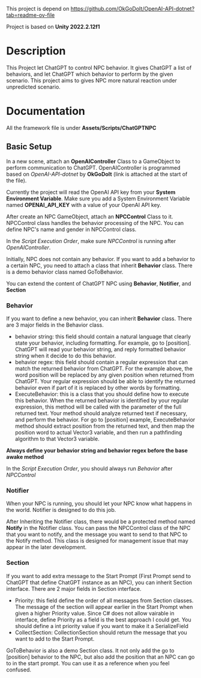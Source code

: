 This project is depend on https://github.com/OkGoDoIt/OpenAI-API-dotnet?tab=readme-ov-file 

Project is based on **Unity 2022.2.12f1**

# Description

This Project let ChatGPT to control NPC behavior. It gives ChatGPT a list of behaviors, and let ChatGPT which behavior to perform by the given scenario. This project aims to gives NPC more natural reaction under unpredicted scenario.

# Documentation

All the framework file is under **Assets/Scripts/ChatGPTNPC**

## Basic Setup

In a new scene, attach an **OpenAIController** Class to a GameObject to perform communication to ChatGPT. OpenAIController is programmed based on *OpenAI-API-dotnet* by **OkGoDoIt** (link is attached at the start of the file). 

Currently the project will read the OpenAI API key from your **System Environment Variable**. Make sure you add a System Environment Variable named **OPENAI_API_KEY** with a value of your OpenAI API key.

After create an NPC GameObject, attach an **NPCControl** Class to it. NPCControl class handles the behavior processing of the NPC. You can define NPC's name and gender in NPCControl class.

In the *Script Execution Order*, make sure *NPCControl* is running after *OpenAIController*.

Initially, NPC does not contain any behavior. If you want to add a behavior to a certain NPC, you need to attach a class that inherit **Behavior** class. There is a demo behavior class named GoToBehavior.

You can extend the content of ChatGPT NPC using **Behavior**, **Notifier**, and **Section**

### Behavior

If you want to define a new behavior, you can inherit **Behavior** class. There are 3 major fields in the Behavior class.
+ behavior string: this field should contain a natural language that clearly state your behavior, including formatting. For example, go to [position]. ChatGPT will read your behavior string, and reply formatted behavior string when it decide to do this behavior.
+ behavior regex: this field should contain a regular expression that can match the returned behavior from ChatGPT. For the example above, the word position will be replaced by any given position when returned from ChatGPT. Your regular expression should be able to identify the returned behavior even  if part of it is replaced by other words by formatting.
+ ExecuteBehavior: this is a class that you should define how to execute this behavior. When the returned behavior is identified by your regular expression, this method will be called with the parameter of the full returned text. Your method should analyze returned text if necessary, and perform the behavior. For go to [position] example, ExecuteBehavior method should extract position from the returned text, and then map the position word to actual Vector3 variable, and then run a pathfinding algorithm to that Vector3 variable.

**Always define your behavior string and behavior regex before the base awake method**

In the *Script Execution Order*, you should always run *Behavior* after *NPCControl*

### Notifier

When your NPC is running, you should let your NPC know what happens in the world. Notifier is designed to do this job. 

After Inheriting the Notifier class, there would be a protected method named **Notify** in the Notifier class. You can pass the NPCControl class of the NPC that you want to notify, and the message you want to send to that NPC to the Notify method. This class is designed for management issue that may appear in the later development.

### Section

If you want to add extra message to the Start Prompt (First Prompt send to ChatGPT that define ChatGPT instance as an NPC), you can inherit Section interface. There are 2 major fields in Section interface.
+ Priority: this field define the order of all messages from Section classes. The message of the section will appear earlier in the Start Prompt when given a higher Priority value. Since C# does not allow vairable in interface, define Priority as a field is the best approach I could get. You should define a int priority value if you want to make it a SerializeField
+ CollectSection: CollectionSection should return the message that you want to add to the Start Prompt.

GoToBehavior is also a demo Section class. It not only add the go to [position] behavior to the NPC, but also add the position that an NPC can go to in the start prompt. You can use it as a reference when you feel confused.

